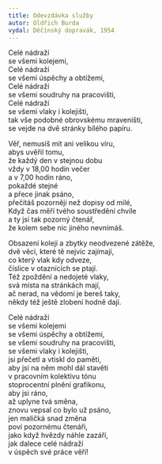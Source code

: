 ```yaml
---
title: Odevzdávka služby 
autor: Oldřich Burda
vydal: Děčínský dopravák, 1954
---
```


Celé nádraží   
se všemi kolejemi,   
Celé nádraží   
se všemi úspěchy a obtížemi,  
Celé nádraží  
se všemi soudruhy na pracovišti,  
Celé nádraží     
se všemi vlaky i kolejišti,   
tak vše podobné obrovskému mraveništi,   
se vejde na dvě stránky bílého papíru.

Věř, nemusíš mít ani velikou víru,   
abys uvěřil tomu,     
že každý den v stejnou dobu    
vždy v 18,00 hodin večer   
a v 7,00 hodin ráno,   
pokaždé stejné   
a přece jinak psáno,  
přečítáš pozorněji než dopisy od milé,  
Když čas měří tvého soustředění chvíle   
a ty jsi tak pozorný čtenář,   
že kolem sebe nic jiného nevnímáš.

Obsazení kolejí a zbytky neodvezené zátěže,  
dvě věci, které tě nejvíc zajímají,   
co který vlak kdy odveze,    
číslice v otaznících se ptají.  
Též zpoždění a nedojeté vlaky,    
svá místa na stránkách mají,   
ač nerad, na vědomí je bereš taky,    
někdy též ještě zlobení hodně dají.

Celé nádraží  
se všemi kolejemi   
se všemi úspěchy a obtížemi,   
se všemi soudruhy na pracovišti,   
se všemi vlaky i kolejišti,  
jsi přečetl a vtiskl do paměti,  
aby jsi na něm mohl dál stavěti   
v pracovním kolektivu tónu   
stoprocentní plnění grafikonu,  
aby jsi ráno,   
až uplyne tvá směna,   
znovu vepsal co bylo už psáno,  
jen maličká snad změna   
poví pozornému čtenáři,  
jako když hvězdy náhle zazáří,   
jak dalece celé nádraží   
v úspěch své práce věří!